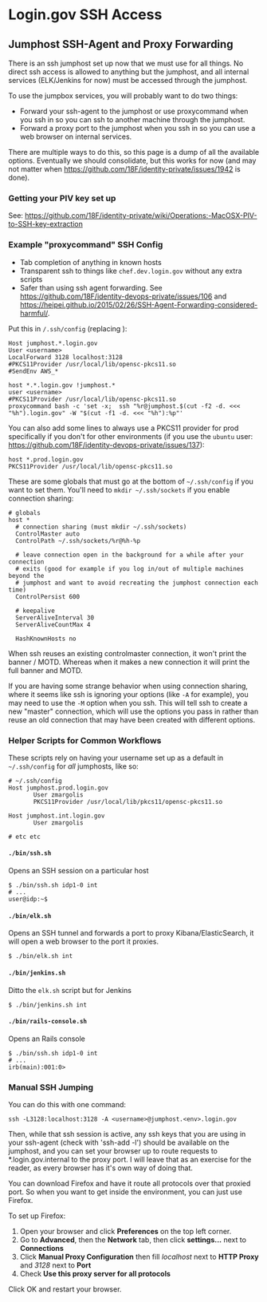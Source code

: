 # Login.gov SSH Access

## Jumphost SSH-Agent and Proxy Forwarding

There is an ssh jumphost set up now that we must use for all things. No direct
ssh access is allowed to anything but the jumphost, and all internal services
(ELK/Jenkins for now) must be accessed through the jumphost.

To use the jumpbox services, you will probably want to do two things:

* Forward your ssh-agent to the jumphost or use proxycommand when you ssh in so
  you can ssh to another machine through the jumphost.
* Forward a proxy port to the jumphost when you ssh in so you can use a web
  browser on internal services.

There are multiple ways to do this, so this page is a dump of all the available
options.  Eventually we should consolidate, but this works for now (and may not
matter when https://github.com/18F/identity-private/issues/1942 is done).

### Getting your PIV key set up

See:
https://github.com/18F/identity-private/wiki/Operations:-MacOSX-PIV-to-SSH-key-extraction

### Example "proxycommand" SSH Config

- Tab completion of anything in known hosts
- Transparent ssh to things like `chef.dev.login.gov` without any extra scripts
- Safer than using ssh agent forwarding.  See
  https://github.com/18F/identity-devops-private/issues/106 and
  https://heipei.github.io/2015/02/26/SSH-Agent-Forwarding-considered-harmful/.

Put this in `/.ssh/config` (replacing <username>):

```
Host jumphost.*.login.gov
User <username>
LocalForward 3128 localhost:3128
#PKCS11Provider /usr/local/lib/opensc-pkcs11.so
#SendEnv AWS_*

host *.*.login.gov !jumphost.*
user <username>
#PKCS11Provider /usr/local/lib/opensc-pkcs11.so
proxycommand bash -c 'set -x;  ssh "%r@jumphost.$(cut -f2 -d. <<< "%h").login.gov" -W "$(cut -f1 -d. <<< "%h"):%p"'
```

You can also add some lines to always use a PKCS11 provider for prod
specifically if you don't for other environments (if you use the `ubuntu` user:
https://github.com/18F/identity-devops-private/issues/137):

```
host *.prod.login.gov
PKCS11Provider /usr/local/lib/opensc-pkcs11.so
```

These are some globals that must go at the bottom of `~/.ssh/config` if you want
to set them.  You'll need to `mkdir ~/.ssh/sockets` if you enable connection
sharing:

```
# globals
host *
  # connection sharing (must mkdir ~/.ssh/sockets)
  ControlMaster auto
  ControlPath ~/.ssh/sockets/%r@%h-%p

  # leave connection open in the background for a while after your connection
  # exits (good for example if you log in/out of multiple machines beyond the
  # jumphost and want to avoid recreating the jumphost connection each time)
  ControlPersist 600

  # keepalive
  ServerAliveInterval 30
  ServerAliveCountMax 4

  HashKnownHosts no
```

When ssh reuses an existing controlmaster connection, it won't print the banner
/ MOTD. Whereas when it makes a new connection it will print the full banner and
MOTD.

If you are having some strange behavior when using connection sharing, where it
seems like ssh is ignoring your options (like `-A` for example), you may need to
use the `-M` option when you ssh.  This will tell ssh to create a new "master"
connection, which will use the options you pass in rather than reuse an old
connection that may have been created with different options.

### Helper Scripts for Common Workflows

These scripts rely on having your username set up as a default in `~/.ssh/config` for *all* jumphosts, like so:

```
# ~/.ssh/config
Host jumphost.prod.login.gov
       User zmargolis
       PKCS11Provider /usr/local/lib/pkcs11/opensc-pkcs11.so

Host jumphost.int.login.gov
       User zmargolis

# etc etc
```

#### `./bin/ssh.sh`

Opens an SSH session on a particular host

```
$ ./bin/ssh.sh idp1-0 int
# ...
user@idp:~$
```

#### `./bin/elk.sh`

Opens an SSH tunnel and forwards a port to proxy Kibana/ElasticSearch, it will
open a web browser to the port it proxies.

```
$ ./bin/elk.sh int
```

#### `./bin/jenkins.sh`

Ditto the `elk.sh` script but for Jenkins

```
$ ./bin/jenkins.sh int
```

#### `./bin/rails-console.sh`

Opens an Rails console

```
$ ./bin/ssh.sh idp1-0 int
# ...
irb(main):001:0>
```

### Manual SSH Jumping

You can do this with one command:

```
ssh -L3128:localhost:3128 -A <username>@jumphost.<env>.login.gov

```

Then, while that ssh session is active, any ssh keys that you are using in your
ssh-agent (check with 'ssh-add -l') should be available on the jumphost, and you
can set your browser up to route requests to \*.login.gov.internal to the proxy
port. I will leave that as an exercise for the reader, as every browser has it's
own way of doing that.

You can download Firefox and have it route all protocols over that proxied port.
So when you want to get inside the environment, you can just use Firefox.

To set up Firefox:

1. Open your browser and click **Preferences** on the top left corner.
2. Go to **Advanced**, then the **Network** tab, then click **settings...** next
   to **Connections**
3. Click **Manual Proxy Configuration** then fill *localhost* next to **HTTP
   Proxy** and *3128* next to **Port**
4. Check **Use this proxy server for all protocols**

Click OK and restart your browser.
